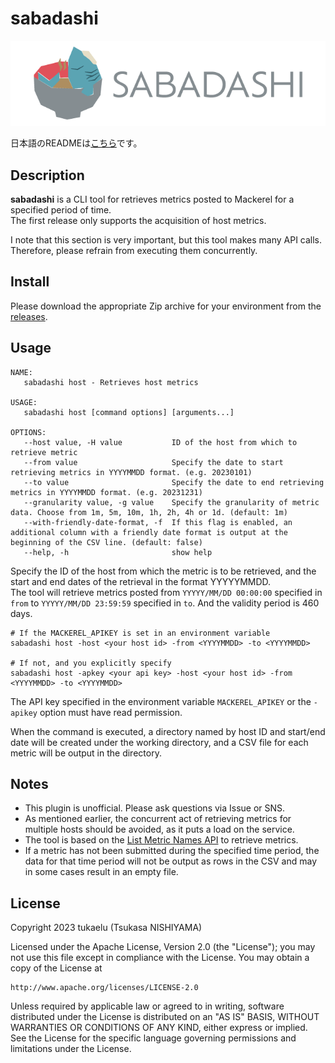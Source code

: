 # sabadashi

![](./images/sabadashi-logo.png)

日本語のREADMEは[こちら](README-ja.md)です。

## Description

**sabadashi** is a CLI tool for retrieves metrics posted to Mackerel for a specified period of time.  
The first release only supports the acquisition of host metrics.

I note that this section is very important, but this tool makes many API calls.  
Therefore, please refrain from executing them concurrently.

## Install

Please download the appropriate Zip archive for your environment from the [releases](https://github.com/tukaelu/sabadashi/releases).

## Usage

```
NAME:
   sabadashi host - Retrieves host metrics

USAGE:
   sabadashi host [command options] [arguments...]

OPTIONS:
   --host value, -H value           ID of the host from which to retrieve metric
   --from value                     Specify the date to start retrieving metrics in YYYYMMDD format. (e.g. 20230101)
   --to value                       Specify the date to end retrieving metrics in YYYYMMDD format. (e.g. 20231231)
   --granularity value, -g value    Specify the granularity of metric data. Choose from 1m, 5m, 10m, 1h, 2h, 4h or 1d. (default: 1m)
   --with-friendly-date-format, -f  If this flag is enabled, an additional column with a friendly date format is output at the beginning of the CSV line. (default: false)
   --help, -h                       show help
```

Specify the ID of the host from which the metric is to be retrieved, and the start and end dates of the retrieval in the format YYYYYMMDD.  
The tool will retrieve metrics posted from `YYYYY/MM/DD 00:00:00` specified in `from` to `YYYYY/MM/DD 23:59:59` specified in `to`. And the validity period is 460 days.

```
# If the MACKEREL_APIKEY is set in an environment variable
sabadashi host -host <your host id> -from <YYYYMMDD> -to <YYYYMMDD>

# If not, and you explicitly specify
sabadashi host -apkey <your api key> -host <your host id> -from <YYYYMMDD> -to <YYYYMMDD>
```

The API key specified in the environment variable `MACKEREL_APIKEY` or the `-apikey` option must have read permission.

When the command is executed, a directory named by host ID and start/end date will be created under the working directory, and a CSV file for each metric will be output in the directory.

## Notes

- This plugin is unofficial. Please ask questions via Issue or SNS.
- As mentioned earlier, the concurrent act of retrieving metrics for multiple hosts should be avoided, as it puts a load on the service.
- The tool is based on the [List Metric Names API](https://mackerel.io/api-docs/entry/hosts#metric-names) to retrieve metrics.
- If a metric has not been submitted during the specified time period, the data for that time period will not be output as rows in the CSV and may in some cases result in an empty file.

## License

Copyright 2023 tukaelu (Tsukasa NISHIYAMA)

Licensed under the Apache License, Version 2.0 (the "License"); you may not use this file except in compliance with the License. You may obtain a copy of the License at

```
http://www.apache.org/licenses/LICENSE-2.0
```

Unless required by applicable law or agreed to in writing, software distributed under the License is distributed on an "AS IS" BASIS, WITHOUT WARRANTIES OR CONDITIONS OF ANY KIND, either express or implied. See the License for the specific language governing permissions and limitations under the License.
